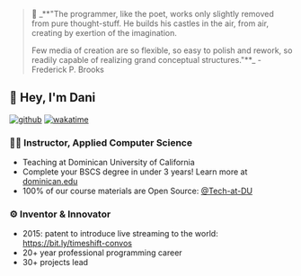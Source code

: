 > 💬 _**"The programmer, like the poet, works only slightly removed from pure thought-stuff. He builds his castles in the air, from air, creating by exertion of the imagination.
>
> Few media of creation are so flexible, so easy to polish and rework, so readily capable of realizing grand conceptual structures."**_  - Frederick P. Brooks

## 👋 Hey, I'm Dani
[![github](https://img.shields.io/github/followers/droxey?logo=github&style=flat)](https://github.com/droxey?tab=followers)
[![wakatime](https://wakatime.com/badge/user/fc0b994f-1296-4c11-84d2-ef002f08d9be.svg?style=flat)](https://wakatime.com/@fc0b994f-1296-4c11-84d2-ef002f08d9be)

### 👩‍🏫 Instructor, Applied Computer Science
- Teaching at Dominican University of California
- Complete your BSCS degree in under 3 years! Learn more at [dominican.edu](dominican.edu)
- 100% of our course materials are Open Source: [@Tech-at-DU](https://github.com/tech-at-DU)

### :gear: Inventor & Innovator
- 2015: patent to introduce live streaming to the world: <https://bit.ly/timeshift-convos>
- 20+ year professional programming career
- 30+ projects lead
